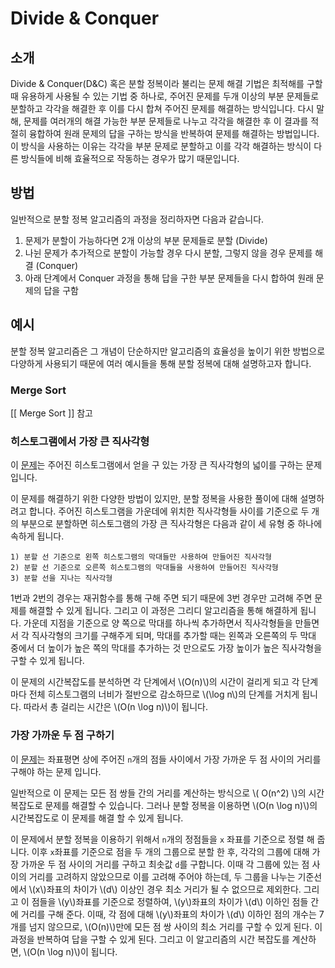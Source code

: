 # Divide \& Conquer

## 소개

Divide \& Conquer(D\&C) 혹은 분할 정복이라 불리는 문제 해결 기법은 최적해를 구할 때 유용하게 사용될 수 있는 기법 중 하나로, 주어진 문제를 두개 이상의 부분 문제들로 분할하고 각각을 해결한 후 이를 다시 합쳐 주어진 문제를 해결하는 방식입니다. 다시 말해, 문제를 여러개의 해결 가능한 부분 문제들로 나누고 각각을 해결한 후 이 결과를 적절히 융합하여 원래 문제의 답을 구하는 방식을 반복하여 문제를 해결하는 방법입니다. 이 방식을 사용하는 이유는 각각을 부분 문제로 분할하고 이를 각각 해결하는 방식이 다른 방식들에 비해 효율적으로 작동하는 경우가 많기 때문입니다. 

## 방법

일반적으로 분할 정복 알고리즘의 과정을 정리하자면 다음과 같습니다.

1. 문제가 분할이 가능하다면 2개 이상의 부분 문제들로 분할 (Divide)
2. 나뉜 문제가 추가적으로 분할이 가능할 경우 다시 분할, 그렇지 않을 경우 문제를 해결 (Conquer)
3. 아래 단계에서 Conquer 과정을 통해 답을 구한 부분 문제들을 다시 합하여 원래 문제의 답을 구함

## 예시

분할 정복 알고리즘은 그 개념이 단순하지만 알고리즘의 효율성을 높이기 위한 방법으로 다양하게 사용되기 때문에 여러 예시들을 통해 분할 정복에 대해 설명하고자 합니다.

### Merge Sort
[[ Merge Sort ]] 참고

### 히스토그램에서 가장 큰 직사각형

이 [문제](https://www.acmicpc.net/problem/6549)는 주어진 히스토그램에서 얻을 구 있는 가장 큰 직사각형의 넓이를 구하는 문제 입니다. 

이 문제를 해결하기 위한 다양한 방법이 있지만, 분할 정복을 사용한 풀이에 대해 설명하려고 합니다. 주어진 히스토그램을 가운데에 위치한 직사각형들 사이를 기준으로 두 개의 부분으로 분할하면 히스토그램의 가장 큰 직사각형은 다음과 같이 세 유형 중 하나에 속하게 됩니다.

```
1) 분할 선 기준으로 왼쪽 히스토그램의 막대들만 사용하여 만들어진 직사각형
2) 분할 선 기준으로 오른쪽 히스토그램의 막대들을 사용하여 만들어진 직사각형
3) 분할 선을 지나는 직사각형
```

1번과 2번의 경우는 재귀함수를 통해 구해 주면 되기 때문에 3번 경우만 고려해 주면 문제를 해결할 수 있게 됩니다. 그리고 이 과정은 그리디 알고리즘을 통해 해결하게 됩니다. 가운데 지점을 기준으로 양 쪽으로 막대를 하나씩 추가하면서 직사각형들을 만들면서 각 직사각형의 크기를 구해주게 되며, 막대를 추가할 때는 왼쪽과 오른쪽의 두 막대 중에서 더 높이가 높은 쪽의 막대를 추가하는 것 만으로도 가장 높이가 높은 직사각형을 구할 수 있게 됩니다.

이 문제의 시간복잡도를 분석하면 각 단계에서 \\(O(n)\\)의 시간이 걸리게 되고 각 단계 마다 전체 히스토그램의 너비가 절반으로 감소하므로 \\(\log n\\)의 단계를 거치게 됩니다. 따라서 총 걸리는 시간은 \\(O(n \log n)\\)이 됩니다.

### 가장 가까운 두 점 구하기

이 [문제](https://www.acmicpc.net/problem/2261)는 좌표평면 상에 주어진 `n`개의 점들 사이에서 가장 가까운 두 점 사이의 거리를 구해야 하는 문제 입니다. 

일반적으로 이 문제는 모든 점 쌍들 간의 거리를 계산하는 방식으로 \\( O(n^2) \\)의 시간 복잡도로 문제를 해결할 수 있습니다. 그러나 분할 정복을 이용하면 \\(O(n \log n)\\)의 시간복잡도로 이 문제를 해결 할 수 있게 됩니다.

이 문제에서 분할 정복을 이용하기 위해서 `n`개의 정점들을 `x` 좌표를 기준으로 정렬 해 줍니다. 이후 `x`좌표를 기준으로 점을 두 개의 그룹으로 분할 한 후, 각각의 그룹에 대해 가장 가까운 두 점 사이의 거리를 구하고 최솟값 `d`를 구합니다. 이때 각 그룹에 있는 점 사이의 거리를 고려하지 않았으므로 이를 고려해 주어야 하는데, 두 그룹을 나누는 기준선에서 \\(x\\)좌표의 차이가 \\(d\\) 이상인 경우 최소 거리가 될 수 없으므로 제외한다. 그리고 이 점들을 \\(y\\)좌표를 기준으로 정렬하여, \\(y\\)좌표의 차이가 \\(d\\) 이하인 점들 간에 거리를 구해 준다. 이때, 각 점에 대해 \\(y\\)좌표의 차이가 \\(d\\) 이하인 점의 개수는 7개를 넘지 않으므로, \\(O(n)\\)만에 모든 점 쌍 사이의 최소 거리를 구할 수 있게 된다. 이 과정을 반복하여 답을 구할 수 있게 된다. 그리고 이 알고리즘의 시간 복잡도를 계산하면, \\(O(n \log n)\\)이 됩니다.

